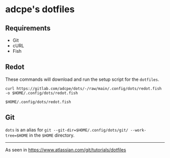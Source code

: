 # adcpe's dotfiles

## Requirements

- Git
- cURL
- Fish

## Redot

These commands will download and run the setup script for the `dotfiles`.

```console
curl https://gitlab.com/adcpe/dots/-/raw/main/.config/dots/redot.fish -o $HOME/.config/dots/redot.fish

$HOME/.config/dots/redot.fish
```

## Git

`dots` is an alias for `git --git-dir=$HOME/.config/dots/git/ --work-tree=$HOME` in the `$HOME` directory.

---

As seen in https://www.atlassian.com/git/tutorials/dotfiles
